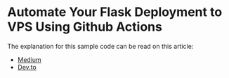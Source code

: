 # Automate Your Flask Deployment to VPS Using Github Actions

The explanation for this sample code can be read on this article:
- [Medium](https://medium.com/@adyaksa.w/automate-your-flask-deployment-to-vps-using-github-actions-37e0a4364313)
- [Dev.to](https://dev.to/adyaksa_w/automate-your-flask-deployment-to-vps-using-github-actions-1d5g)
